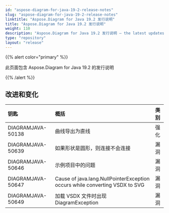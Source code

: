 ```yaml
---
id: "aspose-diagram-for-java-19-2-release-notes"
slug: "aspose-diagram-for-java-19-2-release-notes"
linktitle: "Aspose.Diagram for Java 19.2 发行说明"
title: "Aspose.Diagram for Java 19.2 发行说明"
weight: 110
description: "Aspose.Diagram for Java 19.2 发行说明 – the latest updates and fixes."
type: "repository"
layout: "release"
---
```

{{% alert color="primary" %}} 

此页面包含 Aspose.Diagram for Java 19.2 的发行说明

{{% /alert %}} 
## **改进和变化**

|**钥匙**|**概括**|**类别**|
|:- |:- |:- |
|DIAGRAMJAVA-50138|曲线导出为直线|强化|
|DIAGRAMJAVA-50639|如果形状是圆形，则连接不会连接|漏洞|
|DIAGRAMJAVA-50646|示例项目中的问题|漏洞|
|DIAGRAMJAVA-50647|Cause of java.lang.NullPointerException occurs while converting VSDX to SVG|漏洞|
|DIAGRAMJAVA-50649|加载 VSDX 文件时出现 DiagramException|漏洞|

